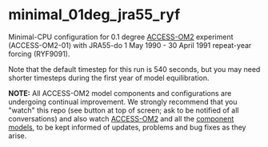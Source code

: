 # minimal_01deg_jra55_ryf
Minimal-CPU configuration for 0.1 degree [ACCESS-OM2](https://github.com/COSIMA/access-om2) experiment (ACCESS-OM2-01) with JRA55-do 1 May 1990 - 30 April 1991 repeat-year forcing (RYF9091).

Note that the default timestep for this run is 540 seconds, but you may need shorter timesteps during the first year of model equilibration.

**NOTE:** All ACCESS-OM2 model components and configurations are undergoing continual improvement. We strongly recommend that you "watch" this repo (see button at top of screen; ask to be notified of all conversations) and also watch [ACCESS-OM2](https://github.com/COSIMA/access-om2) and all the [component models](https://github.com/COSIMA/access-om2/tree/master/src), to be kept informed of updates, problems and bug fixes as they arise.
